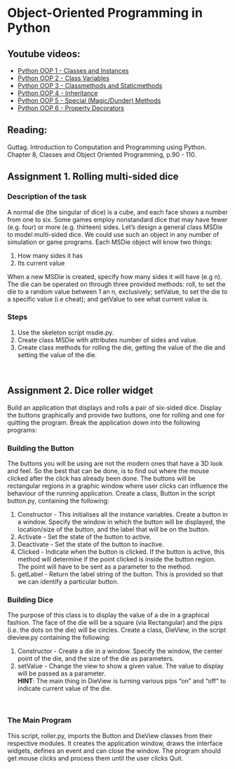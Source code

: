 # Object-Oriented Programming in Python

## Youtube videos:

- [Python OOP 1 - Classes and Instances](https://youtu.be/ZDa-Z5JzLYM)
- [Python OOP 2 - Class Variables](https://youtu.be/BJ-VvGyQxho)
- [Python OOP 3 - Classmethods and Staticmethods](https://youtu.be/rq8cL2XMM5M)
- [Python OOP 4 - Inheritance](https://youtu.be/RSl87lqOXDE)
- [Python OOP 5 - Special (Magic/Dunder) Methods](https://youtu.be/3ohzBxoFHAY)
- [Python OOP 6 - Property Decorators](https://youtu.be/jCzT9XFZ5bw)


## Reading:
Guttag. Introduction to Computation and Programming using Python. Chapter 8, Classes and Object Oriented Programming, p.90 - 110.

## Assignment 1.	Rolling multi-sided dice

### Description of the task

A normal die (the singular of dice) is a cube, and each face shows a number from one to six. Some games employ nonstandard dice that may have fewer (e.g. four) or more (e.g. thirteen) sides. Let’s design a general class MSDie to model multi-sided dice. We could use such an object in any number of simulation or game programs.
	Each MSDie object will know two things:

1.	How many sides it has
2.	Its current value

When a new MSDie is created, specify how many sides it will have (e.g n). The die can be operated on through three provided methods: roll, to set the die to a random value between 1 an n, exclusively; setValue, to set the die to a specific value (i.e cheat); and getValue to see what current value is.

### Steps
1.	Use the skeleton script msdie.py.
2.	Create class MSDie with attributes number of sides and value.
3.	Create class methods for rolling the die, getting the value of the die and setting the value of the die.

 
## Assignment 2. Dice roller widget

Build an application that displays and rolls a pair of six-sided dice. Display the buttons graphically and provide two buttons, one for rolling and one for quitting the program.
Break the application down into the following programs:


### Building the Button

The buttons you will be using are not the modern ones that have a 3D look and feel. So the best that can be done, is to find out where the mouse clicked after the click has already been done. The buttons will be rectangular regions in a graphic window where user clicks can influence the behaviour of the running application. Create a class, Button in the script button.py, containing the following:

1.	Constructor - This initialises all the instance variables. Create a button in a window. Specify the window in which the button will be displayed, the location/size of the button, and the label that will be on the button.
2.	Activate - Set the state of the button to active.
3.	Deactivate - Set the state of the button to inactive.
4.	Clicked - Indicate when the button is clicked. If the button is active, this method will determine if the point clicked is inside the button region. The point will have to be sent as a parameter to the method.
5.	getLabel - Return the label string of the button. This is provided so that we can identify a particular button.

### Building Dice

The purpose of this class is to display the value of a die in a graphical fashion. The face of the die will be a square (via Rectangular) and the pips (i.e. the dots on the die) will be circles. Create a class, DieView, in the script dieview.py containing the following:

1.	Constructor - Create a die in a window. Specify the window, the center point of the die, and the size of the die as parameters.
2.	setValue - Change the view to show a given value. The value to display will be passed as a parameter.  
**HINT**: The main thing in DieView is turning various pips “on” and “off” to indicate current value of the die.

 
### The Main Program

This script, roller.py, imports the Button and DieView classes from their respective modules. It creates the application window, draws the interface widgets, defines an event and can close the window. The program should get mouse clicks and process them until the user clicks Quit.
